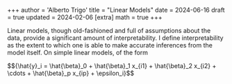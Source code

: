 +++
author = 'Alberto Trigo'
title = "Linear Models"
date = 2024-06-16
draft = true
updated = 2024-02-06
[extra]
math = true
+++

Linear models, though old-fashioned and full of assumptions about the data, provide a significant amount of interpretability.
I define interpretability as the extent to which one is able to make accurate inferences from the model itself.
On simple linear models, of the form

<div>$${\hat{y}_i = \hat{\beta}_0 + \hat{\beta}_1 x_{i1} + \hat{\beta}_2 x_{i2} + \cdots + \hat{\beta}_p x_{ip} + \epsilon_i}$$</div>
